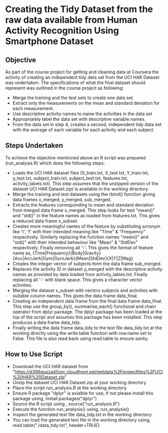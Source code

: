 # Creating the Tidy Dataset from the raw data available from Human Activity Recognition Using Smartphone Dataset

## Objective
As part of the course project for getting and cleaning data at Coursera the activity of creating an independent tidy data set from the UCI HAR Dataset was undertaken. The specifications of what the final dataset should represent was outlined in the course project as following:

* Merge the training and the test sets to create one data set.
* Extract only the measurements on the mean and standard deviation for each measurement. 
* Use descriptive activity names to name the activities in the data set
* Appropriately label the data set with descriptive variable names. 
* From the data set in step 4, creates a second, independent tidy data set with the average of each variable for each activity and each subject.

## Steps Undertaken

To achieve the objective mentioned above an R script was prepared (run_analysis.R) which does the following steps:

* Loads the UCI HAR dataset files (X_train.txt, X_test.txt, Y_train.txt, y_test.txt, subject_train.txt, subject_test.txt, features.txt, activity_labels.txt). This step assumes that the unzipped version of the dataset UCI HAR Dataset.zip) is available in the working directory.
* Merge the training and test datasets using the rbind() function giving data frames x_merged, y_merged, sub_merged.
* Extracts the features corresponding to mean and standard deviation from merged data frame x_merged. This step looks for text "mean()" and "std()" in the feature names as loaded from features.txt. This gives a reduced data frame x_subset.
* Creates more meaningful names of the feature by substituting acronym like 't', 'f' with their intended meaning like "Time" & "Frequency" respectively. Similarly replacing the function names "mean()" and "std()" with their intended behaviour like "Mean" & "StdDev" respectively. Finally removing all '-'. This gives the format of feature name as,
	{Time|Frequency}{Body|Gravity}{Acc|AccJerk|Gyro|GyroJerk}{Mean|StdDev}{X|Y|Z|Mag}
* Creates the integer vector of subjects form the data frame sub_merged.
* Replaces the activity ID in dataset y_merged with the descriptive activity names as provided by data loaded from activity_lables.txt. Finally replacing all '-' with blank space. This gives a character vector activities.
* Merging the dataset x_subset with vectors subjects and activities with suitable column names. This gives the data frame data_final.
* Creating an independent data frame from the final data frame data_final. This step use the group_by(), summarise_each() functional and chain operator from dplyr package. The dplyr package has been loaded at the top of the script and assumes this package has been installed. This step produces a data frame data_tidy.
* Finally writing the data frame data_tidy to the text file data_tidy.txt at the working directly using the write.table function with row.name set to False. This file is also read back using read.table to ensure sanity.

## How to Use Script
* Download the UCI HAR dataset from "https://d396qusza40orc.cloudfront.net/getdata%2Fprojectfiles%2FUCI%20HAR%20Dataset.zip"
* Unzip the dataset UCI HAR Dataset.zip at your working directory
* Place the script run_analysis.R at the working directory
* Ensure R package "dplyr" is avialble for use, if not please install this package using,
	install.packages("dplyr")
* Source the R script using ,
	source("run_analysis.R")
* Execute the function run_analysis() using,
	run_analysis()
* Inspect the generated text file data_tidy.txt in the working directory
* You can load the generated text file in the working directory using,
	read.table("./data_tidy.txt", header=TRUE)